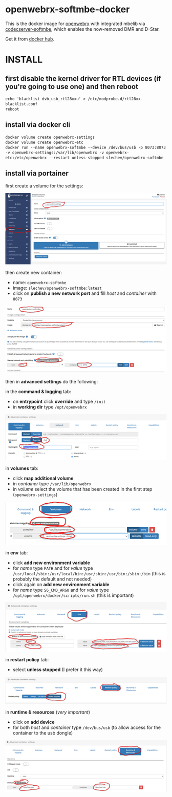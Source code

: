 # openwebrx-softmbe-docker
This is the docker image for [openwebrx](https://github.com/jketterl/openwebrx) with integrated mbelib via [codecserver-softmbe](https://github.com/knatterfunker/codecserver-softmbe), which enables the now-removed DMR and D-Star.

Get it from [docker hub](https://hub.docker.com/r/slechev/openwebrx-softmbe).


# INSTALL

## first disable the kernel driver for RTL devices (if you're going to use one) and then reboot
```
echo 'blacklist dvb_usb_rtl28xxu' > /etc/modprobe.d/rtl28xx-blacklist.conf
reboot
```

## install via docker cli
```
docker volume create openwebrx-settings
docker volume create openwebrx-etc
docker run --name openwebrx-softmbe --device /dev/bus/usb -p 8073:8073 -v openwebrx-settings:/var/lib/openwebrx -v openwebrx-etc:/etc/openwebrx --restart unless-stopped slechev/openwebrx-softmbe
```

## install via portainer
first create a volume for the settings:

![volume](/portainer/add_volume.png)

then create new container:
- name: `openwebrx-softmbe`
- image: `slechev/openwebrx-softmbe:latest`
- click on __publish a new network port__ and fill _host_ and _container_ with `8073`

![container1](/portainer/container_1.png)


then in __advanced settings__ do the following:  

in the __command & logging__ tab:
- on __entrypoint__ click __override__ and type `/init`
- in __working dir__ type `/opt/openwebrx`

![container2](/portainer/container_2.png)

in __volumes__ tab:
- click __map additional volume__
- in _container_ type `/var/lib/openwebrx`
- in _volume_ select the volume that has been created in the first step (`openwebrx-settings`)

![container3](/portainer/container_3.png)

in __env__ tab:
- click __add new environment variable__
- for _name_ type `PATH` and for _value_ type `/usr/local/sbin:/usr/local/bin:/usr/sbin:/usr/bin:/sbin:/bin` (this is probably the default and not needed)
- click again on __add new environment variable__
- for _name_ type `S6_CMD_ARG0` and for _value_ type `/opt/openwebrx/docker/scripts/run.sh` (this is important)

![container4](/portainer/container_4.png)

in __restart policy__ tab:
- select __unless stopped__ (I prefer it this way)

![container5](/portainer/container_5.png)

in __runtime & resources__ (_very important_)
- click on __add device__
- for both _host_ and _container_ type `/dev/bus/usb` (to allow access for the container to the usb dongle)

![container6](/portainer/container_6.png)
